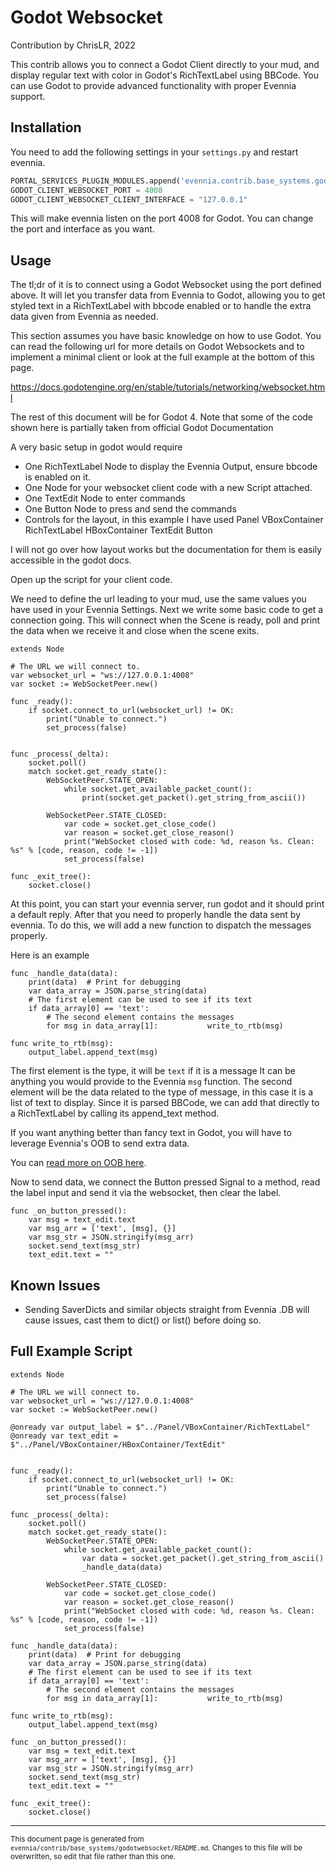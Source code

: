 # Godot Websocket

Contribution by ChrisLR, 2022

This contrib allows you to connect a Godot Client directly to your mud,
and display regular text with color in Godot's RichTextLabel using BBCode.
You can use Godot to provide advanced functionality with proper Evennia support.


## Installation

You need to add the following settings in your `settings.py` and restart evennia.

```python
PORTAL_SERVICES_PLUGIN_MODULES.append('evennia.contrib.base_systems.godotwebsocket.webclient')
GODOT_CLIENT_WEBSOCKET_PORT = 4008
GODOT_CLIENT_WEBSOCKET_CLIENT_INTERFACE = "127.0.0.1"
```

This will make evennia listen on the port 4008 for Godot.
You can change the port and interface as you want.


## Usage

The tl;dr of it is to connect using a Godot Websocket using the port defined above.
It will let you transfer data from Evennia to Godot, allowing you
to get styled text in a RichTextLabel with bbcode enabled or to handle
the extra data given from Evennia as needed.


This section assumes you have basic knowledge on how to use Godot.
You can read the following url for more details on Godot Websockets
and to implement a minimal client or look at the full example at the bottom of this page.

https://docs.godotengine.org/en/stable/tutorials/networking/websocket.html

The rest of this document will be for Godot 4.
Note that some of the code shown here is partially taken from official Godot Documentation

A very basic setup in godot would require

- One RichTextLabel Node to display the Evennia Output, ensure bbcode is enabled on it.
- One Node for your websocket client code with a new Script attached.
- One TextEdit Node to enter commands
- One Button Node to press and send the commands
- Controls for the layout, in this example I have used
  Panel
   VBoxContainer
     RichTextLabel
     HBoxContainer
       TextEdit
       Button

I will not go over how layout works but the documentation for them is easily accessible in the godot docs.


Open up the script for your client code.

We need to define the url leading to your mud, use the same values you have used in your Evennia Settings.
Next we write some basic code to get a connection going.
This will connect when the Scene is ready, poll and print the data when we receive it and close when the scene exits.
```
extends Node

# The URL we will connect to.
var websocket_url = "ws://127.0.0.1:4008"
var socket := WebSocketPeer.new()

func _ready():
	if socket.connect_to_url(websocket_url) != OK:
		print("Unable to connect.")
		set_process(false)


func _process(_delta):
	socket.poll()
	match socket.get_ready_state():
		WebSocketPeer.STATE_OPEN:
			while socket.get_available_packet_count():
				print(socket.get_packet().get_string_from_ascii())
		
		WebSocketPeer.STATE_CLOSED:
			var code = socket.get_close_code()
			var reason = socket.get_close_reason()
			print("WebSocket closed with code: %d, reason %s. Clean: %s" % [code, reason, code != -1])
			set_process(false)

func _exit_tree():
	socket.close()

```

At this point, you can start your evennia server, run godot and it should print a default reply.
After that you need to properly handle the data sent by evennia.
To do this, we will add a new function to dispatch the messages properly.

Here is an example
```
func _handle_data(data):
	print(data)  # Print for debugging
	var data_array = JSON.parse_string(data)
	# The first element can be used to see if its text
	if data_array[0] == 'text':
		# The second element contains the messages
		for msg in data_array[1]: 			write_to_rtb(msg)

func write_to_rtb(msg):
	output_label.append_text(msg)
```

The first element is the type, it will be `text` if it is a message
It can be anything you would provide to the Evennia `msg` function.
The second element will be the data related to the type of message, in this case it is a list of text to display.
Since it is parsed BBCode, we can add that directly to a RichTextLabel by calling its append_text method.

If you want anything better than fancy text in Godot, you will have
to leverage Evennia's OOB to send extra data.

You can [read more on OOB here](https://www.evennia.com/docs/latest/OOB.html#oob).


Now to send data, we connect the Button pressed Signal to a method,
read the label input and send it via the websocket, then clear the label.
```
func _on_button_pressed():
	var msg = text_edit.text
	var msg_arr = ['text', [msg], {}]
	var msg_str = JSON.stringify(msg_arr)
	socket.send_text(msg_str)
	text_edit.text = ""
```



## Known Issues

- Sending SaverDicts and similar objects straight from Evennia .DB will cause issues,
  cast them to dict() or list() before doing so.


## Full Example Script
```
extends Node

# The URL we will connect to.
var websocket_url = "ws://127.0.0.1:4008"
var socket := WebSocketPeer.new()

@onready var output_label = $"../Panel/VBoxContainer/RichTextLabel"
@onready var text_edit = $"../Panel/VBoxContainer/HBoxContainer/TextEdit"


func _ready():
	if socket.connect_to_url(websocket_url) != OK:
		print("Unable to connect.")
		set_process(false)

func _process(_delta):
	socket.poll()
	match socket.get_ready_state():
		WebSocketPeer.STATE_OPEN:
			while socket.get_available_packet_count():
				var data = socket.get_packet().get_string_from_ascii()
				_handle_data(data)
		
		WebSocketPeer.STATE_CLOSED:
			var code = socket.get_close_code()
			var reason = socket.get_close_reason()
			print("WebSocket closed with code: %d, reason %s. Clean: %s" % [code, reason, code != -1])
			set_process(false)

func _handle_data(data):
	print(data)  # Print for debugging
	var data_array = JSON.parse_string(data)
	# The first element can be used to see if its text
	if data_array[0] == 'text':
		# The second element contains the messages
		for msg in data_array[1]: 			write_to_rtb(msg)

func write_to_rtb(msg):
	output_label.append_text(msg)

func _on_button_pressed():
	var msg = text_edit.text
	var msg_arr = ['text', [msg], {}]
	var msg_str = JSON.stringify(msg_arr)
	socket.send_text(msg_str)
	text_edit.text = ""

func _exit_tree():
	socket.close()

```


----

<small>This document page is generated from `evennia/contrib/base_systems/godotwebsocket/README.md`. Changes to this
file will be overwritten, so edit that file rather than this one.</small>
